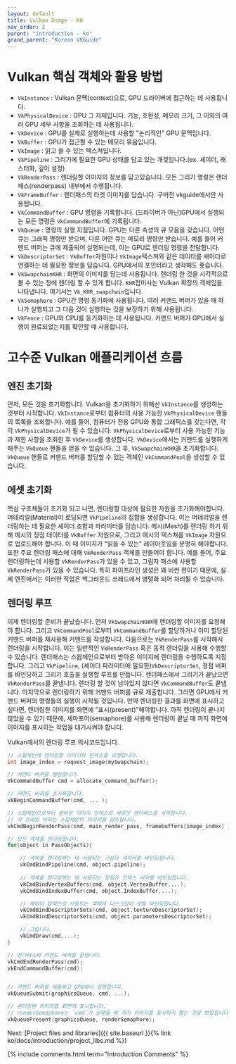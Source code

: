 ```yaml
---
layout: default
title: Vulkan Usage - KO
nav_order: 2
parent: "introduction - ko"
grand_parent: "Korean VKGuide"
---
```


# Vulkan 핵심 객체와 활용 방법

- `VkInstance` : Vulkan 문맥(context)으로, GPU 드라이버에 접근하는 데 사용됩니다.
- `VkPhysicalDevice` : GPU 그 자체입니다. 기능, 호환성, 메모리 크기, 그 이외의 여러 GPU 세부 사항을 조회하는 데 사용됩니다.
- `VkDevice` : GPU를 실제로 실행하는데 사용할 "논리적인" GPU 문맥입니다.
- `VkBuffer` : GPU가 접근할 수 있는 메모리 묶음입니다.
- `VkImage` : 읽고 쓸 수 있는 텍스쳐입니다.
- `VkPipeline` : 그리기에 필요한 GPU 상태를 담고 있는 개겣입니다.(ex. 셰이더, 래스터화, 깊이 설정)
- `VkRenderPass` : 렌더링할 이미지의 정보를 담고있습니다. 모든 그리기 명령은 렌더패스(renderpass) 내부에서 수행됩니다.
- `VkFrameBuffer` : 렌더패스의 타겟 이미지를 담습니다. 구버전 vkguide에서만 사용됩니다.
- `VkCommandBuffer` : GPU 명령을 기록합니다. (드라이버가 아닌)GPU에서 실행되는 모든 명령은 `VkCommandBuffer`에 기록됩니다.
- `VkQueue` : 명령의 실행 지점입니다. GPU는 다른 속성의 큐 모음을 갖습니다. 어떤 큐는 그래픽 명령만 받으며, 다른 어떤 큐는 메모리 명령만 받습니다. 예를 들어 커맨드 버퍼는 큐에 제출되어 실행되는데, 이는 GPU로 렌더링 명령을 전달합니다.
- `VkDescriptorSet` : `VkBuffer`자원이나 `VkImage`텍스쳐와 같은 데이터를 셰이더로 연결하는 데 필요한 정보를 담습니다. GPU에서의 포인터라고 생각해도 좋습니다.
- `VkSwapchainKHR` : 화면의 이미지를 담는데 사용됩니다. 렌더링 한 것을 시각적으로 볼 수 있는 창에 렌더링 할 수 있게 합니다. `KHR`접미사는 Vulkan 확장의 객체임을 나타냅니다. 여기서는 `Vk_KHR_swapchain`입니다.
- `VkSemaphore` : GPU간 명령 동기화에 사용됩니다. 여러 커맨드 버퍼가 있을 때 하나가 실행되고 그 다음 것이 실행하는 것을 보장하기 위해 사용됩니다.
- `VkFence` : GPU와 CPU를 동기화하는 데 사용됩니다. 커맨드 버퍼가 GPU에서 실행이 완료되었는지를 확인할 때 사용합니다.

# 고수준 Vulkan 애플리케이션 흐름

## 엔진 초기화
먼저, 모든 것을 초기화합니다. Vulkan을 초기화하기 위해선 `VkInstance`를 생성하는 것부터 시작합니다. `VkInstance`로부터 컴퓨터의 사용 가능한 `VkPhysicalDevice` 핸들의 목록을 조회합니다. 예를 들어, 컴퓨터가 전용 GPU와 통합 그래픽스를 갖는다면, 각각 `VkPhysicalDevice`가 될 수 있습니다.  `VkPhysicalDevice`로부터 사용 가능한 기능과 제한 사항을 조회한 후 `VkDevice`를 생성합니다. `VkDevice`에서는 커맨드를 실행하게 해주는 `VkQueue` 핸들을 얻을 수 있습니다. 그 후, `VkSwapchainKHR`을 초기화합니다. `VkQueue` 핸들로 커맨드 버퍼를 할당할 수 있는 객체인 `VkCommandPool`을 생성할 수 있습니다.

## 에셋 초기화
핵심 구조체들이 초기화 되고 나면, 렌더링할 대상에 필요한 자원을 초기화해야합니다. 머테리얼(Material)이 로딩되면 `VkPipeline`의 집합을 생성합니다. 이는 머테리얼을 렌더링하는 데 필요한 셰이더 조합과 파라미터를 담습니다. 메시(Mesh)를 렌더링 하기 위해 메시의 정점 데이터를 `VkBuffer` 자원으로, 그리고 메시의 텍스쳐를 `VkImage` 자원으로 업로드해야 합니다. 이 때 이미지가 "읽을 수 있는" 레이아웃임을 분명히 해야합니다. 또한 주요 렌더링 패스에 대해 `VkRenderPass` 객체를 만들어야 합니다. 예를 들어, 주요 렌더링하는데 사용할 `VkRenderPass`가 있을 수 있고, 그림자 패스에 사용할 `VkRenderPass`가 있을 수 있습니다. 특히 파이프라인 생성은 꽤 비싼 편이기 때문에, 실제 엔진에서는 이러한 작업은 백그라운드 쓰레드에서 병렬화 되어 처리될 수 있습니다. 

## 렌더링 루프
이제 렌더링할 준비가 끝났습니다. 먼저 `VkSwapchainKHR`에 렌더링할 이미지를 요청해야 합니다. 그리고 `VkCommandPool`로부터 `VkCommandBuffer`를 할당하거나 이미 할당된 커맨드 버퍼를 재사용해 커맨드를 작성합니다. 다음으로는 `VkRenderPass`를 시작해서 렌더링을 시작합니다. 이는 일반적인 `VkRenderPass` 혹은 동적 렌더링을 사용해 수행할 수 있습니다. 렌더패스는 스왑체인으로부터 받아온 이미지에 렌더링을 수행하도록 지정합니다. 그리고 `VkPipeline`, (셰이더 파라미터에 필요한)`VkDescriptorSet`, 정점 버퍼를 바인딩하고 그리기 호출을 실행할 루프를 만듭니다. 렌더패스에서 그리기가 끝났으면 `VkRenderPass`를 끝냅니다. 렌더링 할 것이 남아있지 않다면 `VkCommandBuffer`도 끝냅니다. 마지막으로 렌더링하기 위해 커맨드 버퍼를 큐로 제출합니다. 그러면 GPU에서 커맨드 버퍼의 명령들의 실행이 시작될 것입니다. 만약 렌더링한 결과를 화면에 표시하고 싶다면, 렌더링한 이미지를 화면에 "표시(present)"해야합니다. 아직 렌더링이 끝나지 않았을 수 있기 때문에, 세마포어(semaphore)를 사용해 렌더링이 끝날 때 까지 화면에 이미지를 표시하는 작업을 대기시켜야 합니다.

Vulkan에서의 렌더링 루프 의사코드입니다.

```cpp
// 스왑체인에 렌더링할 이미지의 인덱스를 요청합니다.
int image_index = request_image(mySwapchain);

// 커맨드 버퍼를 생성합니다.
VkCommandBuffer cmd = allocate_command_buffer();

// 커맨드 버퍼를 초기화합니다.
vkBeginCommandBuffer(cmd, ... );

// 스왑체인으로부터 받아온 이미지 인덱스로 새로운 렌더패스를 시작합니다.
// 각 프레임 버퍼는 스왑체인의 이미지를 참조합니다.
vkCmdBeginRenderPass(cmd, main_render_pass, framebuffers[image_index] );

// 모든 객체를 렌더링합니다.
for(object in PassObjects){

    // 객체를 렌더링하는 데 사용되는 구성과 셰이더를 바인딩합니다.
    vkCmdBindPipeline(cmd, object.pipeline);
    
    // 객체를 렌더링하는 데 사용되는 정점과 인덱스 버퍼를 바인딩합니다.
    vkCmdBindVertexBuffers(cmd, object.VertexBuffer,...);
    vkCmdBindIndexBuffer(cmd, object.IndexBuffer,...);

    // 셰이더 입력으로 사용되는 객체의 디스크립터 셋을 바인딩합니다.
    vkCmdBindDescriptorSets(cmd, object.textureDescriptorSet);
    vkCmdBindDescriptorSets(cmd, object.parametersDescriptorSet);

    // 그립니다.
    vkCmdDraw(cmd,...);
}

// 렌더패스와 커맨드 버퍼를 끝냅니다.
vkCmdEndRenderPass(cmd);
vkEndCommandBuffer(cmd);


// 커맨드 버퍼를 제출하고 GPU에서 실행합니다.
vkQueueSubmit(graphicsQueue, cmd, ...);

// 렌더링한 이미지를 화면에 표시합니다.
// renderSemaphore는 `cmd`가 실행될 때 까지 이미지를 표시하지 않는 것을 보장합니다.
vkQueuePresent(graphicsQueue, renderSemaphore);
```

Next: [Project files and libraries]({{ site.baseurl }}{% link ko/docs/introduction/project_libs.md %})


{% include comments.html term="Introduction Comments" %}